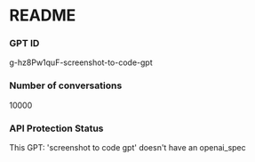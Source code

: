 # README
### GPT ID
 g-hz8Pw1quF-screenshot-to-code-gpt
### Number of conversations
 10000
### API Protection Status
This GPT: 'screenshot to code gpt' doesn't have an openai_spec
